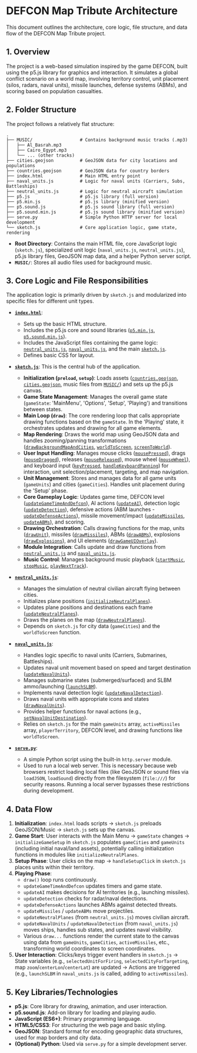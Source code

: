 # DEFCON Map Tribute Architecture

This document outlines the architecture, core logic, file structure, and data flow of the DEFCON Map Tribute project.

## 1. Overview

The project is a web-based simulation inspired by the game DEFCON, built using the p5.js library for graphics and interaction. It simulates a global conflict scenario on a world map, involving territory control, unit placement (silos, radars, naval units), missile launches, defense systems (ABMs), and scoring based on population casualties.

## 2. Folder Structure

The project follows a relatively flat structure:

```
.
├── MUSIC/                  # Contains background music tracks (.mp3)
│   ├── Al_Basrah.mp3
│   ├── Cairo_Egypt.mp3
│   └── ... (other tracks)
├── cities.geojson          # GeoJSON data for city locations and populations
├── countries.geojson       # GeoJSON data for country borders
├── index.html              # Main HTML entry point
├── naval_units.js          # Logic for naval units (Carriers, Subs, Battleships)
├── neutral_units.js        # Logic for neutral aircraft simulation
├── p5.js                   # p5.js library (full version)
├── p5.min.js               # p5.js library (minified version)
├── p5.sound.js             # p5.js sound library (full version)
├── p5.sound.min.js         # p5.js sound library (minified version)
├── serve.py                # Simple Python HTTP server for local development
└── sketch.js               # Core application logic, game state, rendering
```

-   **Root Directory**: Contains the main HTML file, core JavaScript logic (`sketch.js`), specialized unit logic (`naval_units.js`, `neutral_units.js`), p5.js library files, GeoJSON map data, and a helper Python server script.
-   **`MUSIC/`**: Stores all audio files used for background music.

## 3. Core Logic and File Responsibilities

The application logic is primarily driven by `sketch.js` and modularized into specific files for different unit types.

-   **[`index.html`](index.html)**:
    -   Sets up the basic HTML structure.
    -   Includes the p5.js core and sound libraries ([`p5.min.js`](p5.min.js), [`p5.sound.min.js`](p5.sound.min.js)).
    -   Includes the JavaScript files containing the game logic: [`neutral_units.js`](neutral_units.js), [`naval_units.js`](naval_units.js), and the main [`sketch.js`](sketch.js).
    -   Defines basic CSS for layout.

-   **[`sketch.js`](sketch.js)**: This is the central hub of the application.
    -   **Initialization (`preload`, `setup`)**: Loads assets ([`countries.geojson`](countries.geojson), [`cities.geojson`](cities.geojson), music files from [`MUSIC/`](MUSIC/)) and sets up the p5.js canvas.
    -   **Game State Management**: Manages the overall game state (`gameState`: 'MainMenu', 'Options', 'Setup', 'Playing') and transitions between states.
    -   **Main Loop (`draw`)**: The core rendering loop that calls appropriate drawing functions based on the `gameState`. In the 'Playing' state, it orchestrates updates and drawing for all game elements.
    -   **Map Rendering**: Draws the world map using GeoJSON data and handles zooming/panning transformations ([`drawBackgroundMapAndCities`](sketch.js:222), [`worldToScreen`](sketch.js:1028), [`screenToWorld`](sketch.js:1035)).
    -   **User Input Handling**: Manages mouse clicks ([`mousePressed`](sketch.js:1365)), drags ([`mouseDragged`](sketch.js:1655)), releases ([`mouseReleased`](sketch.js:1688)), mouse wheel ([`mouseWheel`](sketch.js:1759)), and keyboard input ([`keyPressed`](sketch.js:1778), [`handleKeyboardPanning`](sketch.js:171)) for interaction, unit selection/placement, targeting, and map navigation.
    -   **Unit Management**: Stores and manages data for all game units (`gameUnits`) and cities (`gameCities`). Handles unit placement during the 'Setup' phase.
    -   **Core Gameplay Logic**: Updates game time, DEFCON level ([`updateGameTimeAndDefcon`](sketch.js:761)), AI actions ([`updateAI`](sketch.js:692)), detection logic ([`updateDetection`](sketch.js:776)), defensive actions (ABM launches - [`updateDefenseActions`](sketch.js:906)), missile movement/impact ([`updateMissiles`](sketch.js:957), [`updateABMs`](sketch.js:1893)), and scoring.
    -   **Drawing Orchestration**: Calls drawing functions for the map, units ([`drawUnit`](sketch.js:1140)), missiles ([`drawMissiles`](sketch.js:1237)), ABMs ([`drawABMs`](sketch.js:1945)), explosions ([`drawExplosions`](sketch.js:1289)), and UI elements ([`drawGameUIOverlay`](sketch.js:387)).
    -   **Module Integration**: Calls update and draw functions from [`neutral_units.js`](neutral_units.js) and [`naval_units.js`](naval_units.js).
    -   **Music Control**: Manages background music playback ([`startMusic`](sketch.js:443), [`stopMusic`](sketch.js:465), [`playNextTrack`](sketch.js:475)).

-   **[`neutral_units.js`](neutral_units.js)**:
    -   Manages the simulation of neutral civilian aircraft flying between cities.
    -   Initializes plane positions ([`initializeNeutralPlanes`](neutral_units.js:14)).
    -   Updates plane positions and destinations each frame ([`updateNeutralPlanes`](neutral_units.js:94)).
    -   Draws the planes on the map ([`drawNeutralPlanes`](neutral_units.js:180)).
    -   Depends on `sketch.js` for city data (`gameCities`) and the `worldToScreen` function.

-   **[`naval_units.js`](naval_units.js)**:
    -   Handles logic specific to naval units (Carriers, Submarines, Battleships).
    -   Updates naval unit movement based on speed and target destination ([`updateNavalUnits`](naval_units.js:46)).
    -   Manages submarine states (submerged/surfaced) and SLBM ammo/launching ([`launchSLBM`](naval_units.js:297)).
    -   Implements naval detection logic ([`updateNavalDetection`](naval_units.js:111)).
    -   Draws naval units with appropriate icons and states ([`drawNavalUnits`](naval_units.js:187)).
    -   Provides helper functions for naval actions (e.g., [`setNavalUnitDestination`](naval_units.js:283)).
    -   Relies on `sketch.js` for the main `gameUnits` array, `activeMissiles` array, `playerTerritory`, DEFCON level, and drawing functions like `worldToScreen`.

-   **[`serve.py`](serve.py)**:
    -   A simple Python script using the built-in `http.server` module.
    -   Used to run a local web server. This is necessary because web browsers restrict loading local files (like GeoJSON or sound files via `loadJSON`, `loadSound`) directly from the filesystem (`file:///`) for security reasons. Running a local server bypasses these restrictions during development.

## 4. Data Flow

1.  **Initialization**: `index.html` loads scripts -> `sketch.js` preloads GeoJSON/Music -> `sketch.js` sets up the canvas.
2.  **Game Start**: User interacts with the Main Menu -> `gameState` changes -> `initializeGameSetup` in `sketch.js` populates `gameCities` and `gameUnits` (including initial naval/land assets), potentially calling initialization functions in modules like `initializeNeutralPlanes`.
3.  **Setup Phase**: User clicks on the map -> `handleSetupClick` in `sketch.js` places units within their territory.
4.  **Playing Phase**:
    -   `draw()` loop runs continuously.
    -   `updateGameTimeAndDefcon` updates timers and game state.
    -   `updateAI` makes decisions for AI territories (e.g., launching missiles).
    -   `updateDetection` checks for radar/naval detections.
    -   `updateDefenseActions` launches ABMs against detected threats.
    -   `updateMissiles` / `updateABMs` move projectiles.
    -   `updateNeutralPlanes` (from `neutral_units.js`) moves civilian aircraft.
    -   `updateNavalUnits` / `updateNavalDetection` (from `naval_units.js`) moves ships, handles sub states, and updates naval visibility.
    -   Various `draw...` functions render the current state to the canvas using data from `gameUnits`, `gameCities`, `activeMissiles`, etc., transforming world coordinates to screen coordinates.
5.  **User Interaction**: Clicks/keys trigger event handlers in `sketch.js` -> State variables (e.g., `selectedUnitForFiring`, `selectedCityForTargeting`, map `zoom`/`centerLon`/`centerLat`) are updated -> Actions are triggered (e.g., `launchSLBM` in `naval_units.js` is called, adding to `activeMissiles`).

## 5. Key Libraries/Technologies

-   **p5.js**: Core library for drawing, animation, and user interaction.
-   **p5.sound.js**: Add-on library for loading and playing audio.
-   **JavaScript (ES6+)**: Primary programming language.
-   **HTML5/CSS3**: For structuring the web page and basic styling.
-   **GeoJSON**: Standard format for encoding geographic data structures, used for map borders and city data.
-   **(Optional) Python**: Used via `serve.py` for a simple development server.